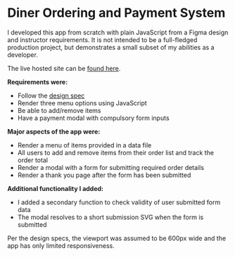 # Diner Ordering and Payment System

I developed this app from scratch with plain JavaScript from a Figma design and instructor requirements. It is not intended to be a full-fledged production project, but demonstrates a small subset of my abilities as a developer. 

The live hosted site can be [found here](https://daves-diner.netlify.app/). 

**Requirements were:**
* Follow the [design spec](https://www.figma.com/file/iFFwsp3hRgXPTuorN8ZrzT/Mobile-Restaurant-Menu?node-id=0%3A1&t=RsJMe93UGVGuMfCZ-1)
* Render three menu options using JavaScript
* Be able to add/remove items
* Have a payment modal with compulsory form inputs

**Major aspects of the app were:**
* Render a menu of items provided in a data file
* All users to add and remove items from their order list and track the order total
* Render a modal with a form for submitting required order details
* Render a thank you page after the form has been submitted

**Additional functionality I added:**
* I added a secondary function to check validity of user submitted form data
* The modal resolves to a short submission SVG when the form is submitted

Per the design specs, the viewport was assumed to be 600px wide and the app has only limited responsiveness.

